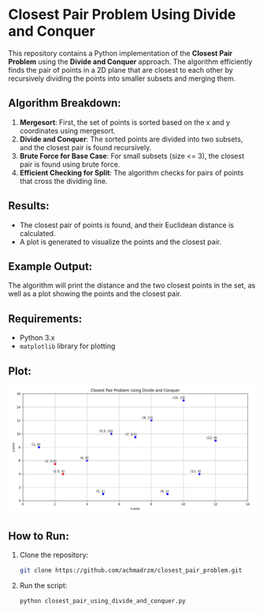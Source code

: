 # Closest Pair Problem Using Divide and Conquer

This repository contains a Python implementation of the **Closest Pair Problem** using the **Divide and Conquer** approach. The algorithm efficiently finds the pair of points in a 2D plane that are closest to each other by recursively dividing the points into smaller subsets and merging them.

## Algorithm Breakdown:
1. **Mergesort**: First, the set of points is sorted based on the x and y coordinates using mergesort.
2. **Divide and Conquer**: The sorted points are divided into two subsets, and the closest pair is found recursively.
3. **Brute Force for Base Case**: For small subsets (size <= 3), the closest pair is found using brute force.
4. **Efficient Checking for Split**: The algorithm checks for pairs of points that cross the dividing line.

## Results:
- The closest pair of points is found, and their Euclidean distance is calculated.
- A plot is generated to visualize the points and the closest pair.

## Example Output:
The algorithm will print the distance and the two closest points in the set, as well as a plot showing the points and the closest pair.

## Requirements:
- Python 3.x
- `matplotlib` library for plotting

## Plot:
![Plot](img/plot.png)

## How to Run:
1. Clone the repository:
   ```bash
   git clone https://github.com/achmadrzm/closest_pair_problem.git
2. Run the script:
   ```bash
   python closest_pair_using_divide_and_conquer.py
